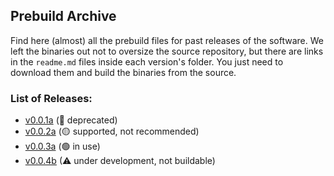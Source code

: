## Prebuild Archive
Find here (almost) all the prebuild files for past releases of the software. We left the binaries out not to oversize the source repository, but there are links in the `readme.md` files inside each version's folder. You just need to download them and build the binaries from the source.

### List of Releases:
- [v0.0.1a](/prebuild/v0.0.1a) (🔴 deprecated)
- [v0.0.2a](/prebuild/v0.0.2a) (🟡 supported, not recommended)
- [v0.0.3a](/prebuild/v0.0.3b) (🟢 in use)
- [v0.0.4b](/prebuild/v0.0.4b) (⚠ under development, not buildable)